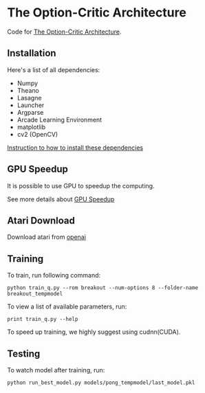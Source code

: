 # The Option-Critic Architecture

Code for [The Option-Critic Architecture](https://arxiv.org/pdf/1609.05140v2.pdf).

## Installation

Here's a list of all dependencies:

- Numpy
- Theano
- Lasagne
- Launcher
- Argparse
- Arcade Learning Environment
- matplotlib
- cv2 (OpenCV)

[Instruction to how to install these dependencies](/dependencies/dependencies_installation.md)

## GPU Speedup

It is possible to use GPU to speedup the computing.

See more details about [GPU Speedup](/dependencies/gpu_speedup.md)

## Atari Download

Download atari from [openai](https://github.com/openai/atari-py/tree/master/atari_py/atari_roms)


## Training

To train, run following command:
```
python train_q.py --rom breakout --num-options 8 --folder-name breakout_tempmodel
```

To view a list of available parameters, run:
```
print train_q.py --help
```

To speed up training, we highly suggest using cudnn(CUDA).

## Testing

To watch model after training, run:
```
python run_best_model.py models/pong_tempmodel/last_model.pkl
```

